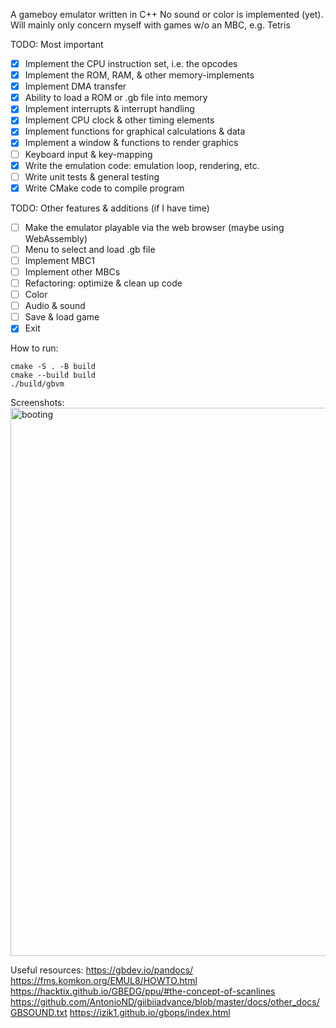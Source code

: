 A gameboy emulator written in C++
No sound or color is implemented (yet).
Will mainly only concern myself with games w/o an MBC, e.g. Tetris

TODO: Most important
- [x] Implement the CPU instruction set, i.e. the opcodes
- [x] Implement the ROM, RAM, & other memory-implements
- [x] Implement DMA transfer
- [x] Ability to load a ROM or .gb file into memory
- [x] Implement interrupts & interrupt handling
- [x] Implement CPU clock & other timing elements
- [x] Implement functions for graphical calculations & data
- [x] Implement a window & functions to render graphics
- [ ] Keyboard input & key-mapping
- [x] Write the emulation code: emulation loop, rendering, etc.
- [ ] Write unit tests & general testing
- [x] Write CMake code to compile program

TODO: Other features & additions (if I have time)
- [ ] Make the emulator playable via the web browser (maybe using WebAssembly)
- [ ] Menu to select and load .gb file
- [ ] Implement MBC1
- [ ] Implement other MBCs
- [ ] Refactoring: optimize & clean up code
- [ ] Color
- [ ] Audio & sound
- [ ] Save & load game
- [x] Exit

How to run:
```
cmake -S . -B build
cmake --build build
./build/gbvm
```

Screenshots:
<img width="877" alt="booting" src="https://github.com/this-is-pandora/gb-vm/assets/32402885/647e84a5-e099-4a1c-ad04-dff6e9697864">

Useful resources:
https://gbdev.io/pandocs/
https://fms.komkon.org/EMUL8/HOWTO.html
https://hacktix.github.io/GBEDG/ppu/#the-concept-of-scanlines
https://github.com/AntonioND/giibiiadvance/blob/master/docs/other_docs/GBSOUND.txt
https://izik1.github.io/gbops/index.html
